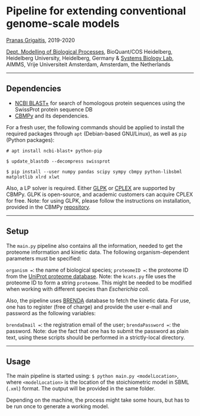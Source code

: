 # Pipeline for extending conventional genome-scale models 

[Pranas Grigaitis](mailto:p.grigaitis@vu.nl), 2019-2020

[Dept. Modelling of Biological Processes](https://www.cos.uni-heidelberg.de/index.php/u.kummer?l=), BioQuant/COS Heidelberg, Heidelberg University, Heidelberg, Germany &
[Systems Biology Lab](http://www.teusinkbruggemanlab.nl/), AIMMS, Vrije Universiteit Amsterdam, Amsterdam, the Netherlands

---
## Dependencies
* [NCBI BLAST+](https://blast.ncbi.nlm.nih.gov/Blast.cgi?PAGE_TYPE=BlastDocs&DOC_TYPE=Download) for search of homologous protein sequences using the SwissProt protein sequence DB
* [CBMPy](https://github.com/SystemsBioinformatics/cbmpy) and its dependencies. 

For a fresh user, the following commands should be applied to install the required packages through `apt` (Debian-based GNU/Linux), as well as `pip` (Python packages):

`# apt install ncbi-blast+ python-pip`

`$ update_blastdb --decompress swissprot`

`$ pip install --user numpy pandas scipy sympy cbmpy python-libsbml matplotlib xlrd xlwt`

Also, a LP solver is required. Either [GLPK](https://www.gnu.org/software/glpk/) or [CPLEX](https://www.ibm.com/analytics/cplex-optimizer) are supported by CBMPy. GLPK is open-source, and academic customers can acquire CPLEX for free. 
Note: for using GLPK, please follow the instructions on installation, provided in the CBMPy [repository](https://github.com/SystemsBioinformatics/cbmpy).

---
## Setup
The `main.py` pipeline also contains all the information, needed to get the proteome information and kinetic data. The following organism-dependent parameters must be specified:

`organism =`: the name of biological species;
`proteomeID =`: the proteome ID from the [UniProt proteome database](https://www.uniprot.org/proteomes/). 
Note: the `kcats.py` file uses the proteome ID to form a string `proteome`. This might be needed to be modified when working with different species than *Escherichia coli*.

Also, the pipeline uses [BRENDA](https://brenda-enzymes.org/) database to fetch the kinetic data. For use, one has to register (free of charge) and provide the user e-mail and password as the following variables:

`brendaEmail =`: the registration email of the user;
`brendaPassword =`: the password.
Note: due the fact that one has to submit the password as plain text, using these scripts should be performed in a strictly-local directory. 

---
## Usage
The main pipeline is started using:
`$ python main.py <modelLocation>`, where `<modelLocation>` is the location of the stoichiometric model in SBML (`.xml`) format. The output will be provided in the same folder.

Depending on the machine, the process might take some hours, but has to be run once to generate a working model.
